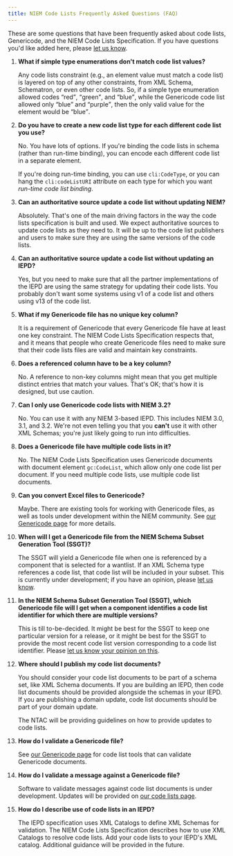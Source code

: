 ```yaml
---
title: NIEM Code Lists Frequently Asked Questions (FAQ)
---
```


These are some questions that have been frequently asked about code lists,
Genericode, and the NIEM Code Lists Specification. If you have questions you'd
like added here, please [let us know]({{site.submit_feedback_link}}).

1. **What if simple type enumerations don't match code list values?**

   Any code lists constraint (e.g., an element value must match a code list) is
   layered on top of any other constraints, from XML Schema, Schematron, or even
   other code lists. So, if a simple type enumeration allowed codes <q>red</q>,
   <q>green</q>, and <q>blue</q>, while the Genericode code list allowed only
   <q>blue</q> and <q>purple</q>, then the only valid value for the element
   would be <q>blue</q>.

1. **Do you have to create a new code list type for each different code list you use?**

   No. You have lots of options. If you're binding the code lists in schema
   (rather than run-time binding), you can encode each different code list in a
   separate element.

   If you're doing run-time binding, you can use <code>cli:CodeType</code>, or
   you can hang the <code>cli:codeListURI</code> attribute on each type for
   which you want *run-time code list binding*.

1. **Can an authoritative source update a code list without updating NIEM?**

   Absolutely. That's one of the main driving factors in the way the code lists
   specification is built and used. We expect authoritative sources to update
   code lists as they need to. It will be up to the code list publishers and
   users to make sure they are using the same versions of the code lists.

1. **Can an authoritative source update a code list without updating an IEPD?**

   Yes, but you need to make sure that all the partner implementations of the
   IEPD are using the same strategy for updating their code lists. You probably
   don't want some systems using v1 of a code list and others using v13 of the
   code list. 

1. **What if my Genericode file has no unique key column?**

   It is a requirement of Genericode that every Genericode file have at least
   one key constraint. The NIEM Code Lists Specification respects that, and it
   means that people who create Genericode files need to make sure that their
   code lists files are valid and maintain key constraints.

1. **Does a referenced column have to be a key column?**

   No. A reference to non-key columns might mean that you get multiple distinct
   entries that match your values. That's OK; that's how it is designed, but use
   caution.

1. **Can I only use Genericode code lists with NIEM 3.2?**

   No. You can use it with any NIEM 3-based IEPD. This includes NIEM 3.0, 3.1,
   and 3.2. We're not even telling you that you **can't** use it with other XML
   Schemas; you're just likely going to run into difficulties.

1. **Does a Genericode file have multiple code lists in it?**

   No. The NIEM Code Lists Specification uses Genericode documents with document
   element <code>gc:CodeList</code>, which allow only one code list per
   document. If you need multiple code lists, use multiple code list documents.

1. **Can you convert Excel files to Genericode?**

   Maybe. There are existing tools for working with Genericode files, as well as
   tools under development within the NIEM community. See [our Genericode
   page](../genericode) for more details.

1. **When will I get a Genericode file from the NIEM Schema Subset Generation
   Tool (SSGT)?**

   The SSGT will yield a Genericode file when one is referenced by a component
   that is selected for a wantlist. If an XML Schema type references a code
   list, that code list will be included in your subset. This is currently under
   development; if you have an opinion, please [let us
   know]({{site.niem_comments_link}}).

1. **In the NIEM Schema Subset Generation Tool (SSGT), which Genericode file
   will I get when a component identifies a code list identifier for which there are
   multiple versions?**

   This is till to-be-decided. It might be best for the SSGT to keep one
   particular version for a release, or it might be best for the SSGT to provide
   the most recent code list version corresponding to a code list
   identifier. Please [let us know your opinion on
   this]({{site.niem_comments_link}}).

1. **Where should I publish my code list documents?**

   You should consider your code list documents to be part of a schema set, like
   XML Schema documents. If you are building an IEPD, then code list documents
   should be provided alongside the schemas in your IEPD. If you are publishing
   a domain update, code list documents should be part of your domain update.

   The NTAC will be providing guidelines on how to provide updates to code
   lists.

1. **How do I validate a Genericode file?**

   See [our Genericode page](../genericode) for code list tools that can
   validate Genericode documents.

1. **How do I validate a message against a Genericode file?**

   Software to validate messages against code list documents is under
   development. Updates will be provided on [our code lists page](..).

1. **How do I describe use of code lists in an IEPD?**

   The IEPD specification uses XML Catalogs to define XML Schemas for
   validation. The NIEM Code Lists Specification describes how to use XML
   Catalogs to resolve code lists. Add your code lists to your IEPD's XML
   catalog. Additional guidance will be provided in the future.

